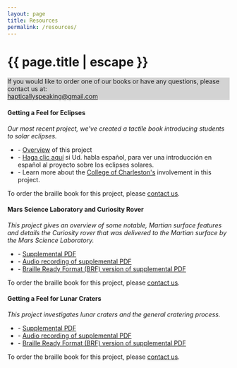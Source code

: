 ```yaml
---
layout: page
title: Resources
permalink: /resources/
---
```


<h1 class="header center grey-text text-darken-4">{{ page.title | escape }}</h1>

<div class="section">
    <div class="row" style="background-color: lightgrey;">
          <div class="center-align">If you would like to order one of our books or have any questions, please contact us at:<br/><a href="mailto:hapticallyspeaking@gmail.com" title="If you want to order some of our resources, you can contact us at: haptically speaking at gmail dot com.">hapticallyspeaking@gmail.com</a></div>
    </div>
</div>

<div class="divider"></div>

<div class="section">
    <div id="eclipses" class="row center">
        <h4><b>Getting a Feel for Eclipses</b></h4>
        <i>Our most recent project, we've created a tactile book introducing students to solar eclipses.</i>
    </div>
    <div class="row center">
        <!-- <div class="col m4 l4 xl4 valign-wrapper hide-on-small-only">
            <img class="materialboxed" width="100%" src="/media/drhurd-and-students.jpg">
        </div> -->
        <!-- <div class="col m8 l8 xl8"> -->
        <div>
            <ul>
                <li>- <a href="https://sservi.nasa.gov/books/eclipses.html" title="Link to an overview of the project from NASA's Solar System Exploration Research Virtual Institute.">Overview</a> of this project</li>
                <li>- <a href="https://sservi.nasa.gov/books/eclipses_spanish.html" title="Link to an overview (in Spanish) of the project from NASA's Solar System Exploration Research Virtual Institute.">Haga clic aquí</a> si Ud. habla español, para ver una introducción en español al proyecto sobre los eclipses solares.</li>
                <li>- Learn more about the <a href="http://lhsm.cofc.edu/sservi/" title="Link to College of Charleston's website detailing their involvement in this project.">College of Charleston's</a> involvement in this project.</li>
            </ul>
        </div>
        <div>
            To order the braille book for this project, please <a href="mailto:hapticallyspeaking@gmail.com?subject=Solar Eclipses Tactile Book">contact us</a>.
        </div>
    </div>
</div>

<div class="divider"></div>

<div class="section">
    <div id="mars-science-laboratory" class="row center">
        <h4><b>Mars Science Laboratory and Curiosity Rover</b></h4>
        <i>This project gives an overview of some notable, Martian surface features and details the Curiosity rover that was delivered to the Martian surface by the Mars Science Laboratory.</i>
    </div>
    <div class="row center">
        <!-- <div class="col m8 l8 xl8"> -->
        <div>
            <ul>
                <li>- <a href="/media/mars-resources/Mars Science Laboratory and Curiosity Rover.pdf" target="_blank" title="This is a link to download a PDF copy of the text associated with the 'Mars Science Laboratory and Curiosity Rover' tactile resource.">Supplemental PDF</a></li>
                <li>- <a href="/media/mars-resources/MSL and Curiosity.mp3" target="_blank" title="This is a link to an MP3 recording of the 'Mars Science Laboratory and Curiosity Rover' text professionally read aloud.">Audio recording of supplemental PDF</a></li>
                <li>- <a href="/media/mars-resources/mars-science-laboratory-and-curiosity-rover.brf" target="_blank" title="This is a link to download the Braille Ready Format(BRF) files for the 'Mars Science Laboratory and Curiosity Rover' project.">Braille Ready Format (BRF) version of supplemental PDF</a></li>
            </ul>
        </div>
        <!-- <div class="col m4 l4 xl4 valign-wrapper hide-on-small-only">
            <img class="materialboxed" width="100%" src="/media/drhurd-and-students.jpg">
        </div> -->
        <div>
            To order the braille book for this project, please <a href="mailto:hapticallyspeaking@gmail.com?subject=Mars Science Laboratory Tactile Book">contact us</a>.
        </div>
    </div>
</div>

<div class="divider"></div>

<div class="section">
    <div id="lunar-craters" class="row center">
        <h4><b>Getting a Feel for Lunar Craters</b></h4>
        <i>This project investigates lunar craters and the general cratering process.</i>
    </div>
    <div class="row center">
        <!-- <div class="col m4 l4 xl4 valign-wrapper hide-on-small-only">
            <img class="materialboxed" width="100%" src="/media/drhurd-and-students.jpg">
        </div> -->
        <!-- <div class="col m8 l8 xl8"> -->
        <div>
            <ul>
                <li>- <a href="/media/crater-resources/Getting a Feel for Lunar Craters.pdf" target="_blank" title="This is a link to download a PDF copy of the text associated with the 'Getting a Feel for Lunar Craters' tactile resource.">Supplemental PDF</a></li>
                <li>- <a href="/media/crater-resources/LunarCraters Audio.mp3" target="_blank" title="This is a link to an MP3 recording of the 'Getting a Feel for Lunar Craters' text professionally read aloud.">Audio recording of supplemental PDF</a></li>
                <li>- <a href="/media/crater-resources/lunar-craters.brf" target="_blank" title="This is a link to download the Braille Ready Format(BRF) files for the 'Getting a Feel for Lunar Craters' project.">Braille Ready Format (BRF) version of supplemental PDF</a></li>
            </ul>
        </div>
        <div>
            To order the braille book for this project, please <a href="mailto:hapticallyspeaking@gmail.com?subject=Lunar Craters Tactile Book">contact us</a>.
        </div>
    </div>
</div>
